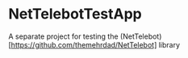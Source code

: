 # NetTelebotTestApp

A separate project for testing the (NetTelebot)[https://github.com/themehrdad/NetTelebot] library
